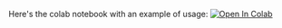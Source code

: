 Here's the colab notebook with an example of usage: [![Open In Colab](https://colab.research.google.com/assets/colab-badge.svg)](([https://colab.research.google.com/github/nfedosov/common_wave_catcher/blob/main/WaveCatcher_lib.ipynb)https://colab.research.google.com/github/nfedosov/common_wave_catcher/blob/main/WaveCatcher_lib.ipynb](https://colab.research.google.com/drive/13mCbeZaNkCT6Xk1R93xBLvU-IYPQAzPB?usp=drive_link)https://colab.research.google.com/drive/13mCbeZaNkCT6Xk1R93xBLvU-IYPQAzPB?usp=drive_link)
